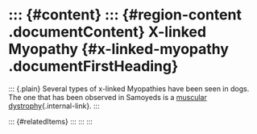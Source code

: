 ::: {#content}
::: {#region-content .documentContent}
X-linked Myopathy {#x-linked-myopathy .documentFirstHeading}
=================

::: {.plain}
Several types of x-linked Myopathies have been seen in dogs. The one
that has been observed in Samoyeds is a [muscular
dystrophy](x-linked-muscular-dystrophy.html "Muscular Dystrophy (X-Linked)"){.internal-link}.
:::

::: {#relatedItems}
:::
:::
:::
